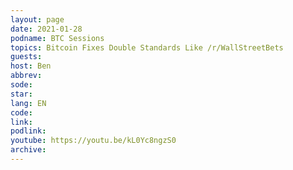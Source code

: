 ```yaml
---
layout: page
date: 2021-01-28
podname: BTC Sessions
topics: Bitcoin Fixes Double Standards Like /r/WallStreetBets
guests: 
host: Ben
abbrev: 
sode: 
star: 
lang: EN
code: 
link: 
podlink: 
youtube: https://youtu.be/kL0Yc8ngzS0
archive: 
---
```

